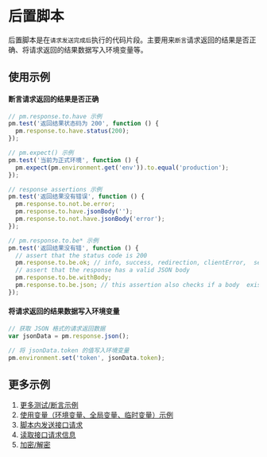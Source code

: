 # 后置脚本

后置脚本是在`请求发送完成后`执行的代码片段。主要用来`断言`请求返回的结果是否正确、将请求返回的结果数据写入环境变量等。

## 使用示例

#### 断言请求返回的结果是否正确

```javascript
// pm.response.to.have 示例
pm.test('返回结果状态码为 200', function () {
  pm.response.to.have.status(200);
});

// pm.expect() 示例
pm.test('当前为正式环境', function () {
  pm.expect(pm.environment.get('env')).to.equal('production');
});

// response assertions 示例
pm.test('返回结果没有错误', function () {
  pm.response.to.not.be.error;
  pm.response.to.have.jsonBody('');
  pm.response.to.not.have.jsonBody('error');
});

// pm.response.to.be* 示例
pm.test('返回结果没有错', function () {
  // assert that the status code is 200
  pm.response.to.be.ok; // info, success, redirection, clientError,  serverError, are other variants
  // assert that the response has a valid JSON body
  pm.response.to.be.withBody;
  pm.response.to.be.json; // this assertion also checks if a body  exists, so the above check is not needed
});
```

#### 将请求返回的结果数据写入环境变量

```javascript
// 获取 JSON 格式的请求返回数据
var jsonData = pm.response.json();

// 将 jsonData.token 的值写入环境变量
pm.environment.set('token', jsonData.token);
```

## 更多示例

1. [更多测试/断言示例](../examples/tests/)
2. [使用变量（环境变量、全局变量、临时变量）示例](../examples/variables/)
3. [脚本内发送接口请求](../examples/other/#发送接口请求)
4. [读取接口请求信息](../examples/request-handle/)
5. [加密/解密](../examples/other/#加密-解密)
